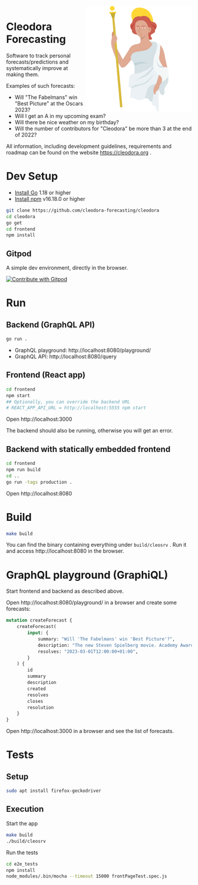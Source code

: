 <img align="right" src="./design/logo_full.png">

# Cleodora Forecasting

Software to track personal forecasts/predictions and systematically improve at
making them.

Examples of such forecasts:

* Will "The Fabelmans" win "Best Picture" at the Oscars 2023?
* Will I get an A in my upcoming exam?
* Will there be nice weather on my birthday?
* Will the number of contributors for "Cleodora" be more than 3 at the end of 2022?

All information, including development guidelines, requirements and roadmap can
be found on the website https://cleodora.org .

# Dev Setup

* [Install Go](https://go.dev/doc/install) 1.18 or higher
* [Install npm](https://nodejs.org/en/download/) v16.18.0 or higher

```bash
git clone https://github.com/cleodora-forecasting/cleodora
cd cleodora
go get
cd frontend
npm install
```

## Gitpod

A simple dev environment, directly in the browser.

<a href="https://gitpod.io/#https://github.com/cleodora-forecasting/cleodora">
  <img
    src="https://img.shields.io/badge/Contribute%20with-Gitpod-908a85?logo=gitpod"
    alt="Contribute with Gitpod"
  />
</a>

# Run

## Backend (GraphQL API)

```bash
go run .
```

* GraphQL playground: http://localhost:8080/playground/
* GraphQL API: http://localhost:8080/query

## Frontend (React app)

```bash
cd frontend
npm start
## Optionally, you can override the backend URL
# REACT_APP_API_URL = http://localhost:5555 npm start
```

Open http://localhost:3000

The backend should also be running, otherwise you will get an error.

## Backend with statically embedded frontend

```bash
cd frontend
npm run build
cd ..
go run -tags production .
```

Open http://localhost:8080

# Build

```bash
make build
```

You can find the binary containing everything under `build/cleosrv` . Run it
and access http://localhost:8080 in the browser.

# GraphQL playground (GraphiQL)

Start frontend and backend as described above.

Open http://localhost:8080/playground/ in a browser and create some forecasts:

```graphql
mutation createForecast {
    createForecast(
        input: {
            summary: "Will 'The Fabelmans' win 'Best Picture'?",
            description: "The new Steven Spielberg movie. Academy Award for Best Picture 2023.",
            resolves: "2023-03-01T12:00:00+01:00",
        }
    ) {
        id
        summary
        description
        created
        resolves
        closes
        resolution
    }
}
```

Open http://localhost:3000 in a browser and see the list of forecasts.

# Tests

## Setup

```bash
sudo apt install firefox-geckodriver
```

## Execution

Start the app

```bash
make build
./build/cleosrv
```

Run the tests

```bash
cd e2e_tests
npm install
node_modules/.bin/mocha --timeout 15000 frontPageTest.spec.js
```
